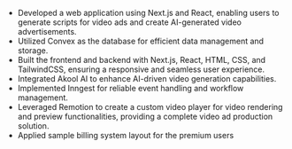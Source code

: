 - Developed a web application using Next.js and React, enabling users to generate scripts for video ads and create AI-generated video advertisements.  
- Utilized Convex as the database for efficient data management and storage.  
- Built the frontend and backend with Next.js, React, HTML, CSS, and TailwindCSS, ensuring a responsive and seamless user experience.  
- Integrated Akool AI to enhance AI-driven video generation capabilities.  
- Implemented Inngest for reliable event handling and workflow management.  
- Leveraged Remotion to create a custom video player for video rendering and preview functionalities, providing a complete video ad production solution.
- Applied sample billing system layout for the premium users
